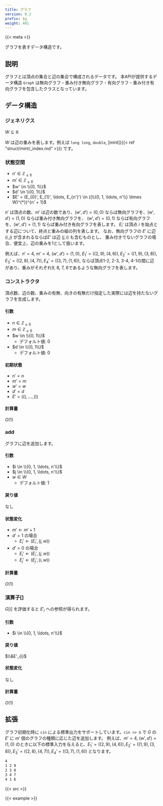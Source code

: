 ```yaml
---
title: グラフ
version: 0.2
prefix: $g
weight: 401
---
```


{{< meta >}}

グラフを表すデータ構造です。

## 説明
グラフとは頂点の集合と辺の集合で構成されるデータです。
本APIが提供するデータ構造 `Graph` は無向グラフ・重み付き無向グラフ・有向グラフ・重み付き有向グラフを包含したクラスとなっています。

## データ構造

### ジェネリクス
$W \subseteq \mathbb{R}$

$W$ は辺の重みを表します。例えば `long long`, `double`, [mint]({{< ref "struct/mint/_index.md" >}}) です。

### 状態空間
- $n' \in \mathbb{Z_{\geq 0}}$
- $m' \in \mathbb{Z_{\geq 0}}$
- $w' \in \\{0, 1\\}$
- $d' \in \\{0, 1\\}$
- $E' = (E_{0}', E_{1}', \ldots, E_{n'}') \in ((\\{0, 1, \ldots, n'\\} \times W)^{*})^{n' + 1}$

$n'$ は頂点の数、$m'$ は辺の数であり、$(w', d') = (0, 0)$ ならば無向グラフを、$(w', d') = (1, 0)$ ならば重み付き無向グラフを、
$(w', d') = (0, 1)$ ならば有向グラフを、$(w', d') = (1, 1)$ ならば重み付き有向グラフを表します。
$E_{i}'$ は頂点 $i$ を始点とする辺について、終点と重みの組の列を表します。
なお、無向グラフの $E'$ に辺 $(i, j)$ が含まれるならば$E'$ は辺 $(j, i)$ も含むものとし、
重み付きでないグラフの場合、便宜上、辺の重みを1として扱います。

例えば、$n' = 4$, $m' = 4$, $(w', d') = (1, 0)$, $E_{1}' = ((2, 9), (4, 6)), E_{2}' = ((1, 9), (3, 8)), E_{3}' = ((2, 8), (4, 7)), E_{4}' = ((3, 7), (1, 6))$, ならば頂点1-2, 2-3, 3-4, 4-1の間に辺があり、重みがそれぞれ9, 8, 7, 6であるような無向グラフを表します。

### コンストラクタ
頂点数、辺の数、重みの有無、向きの有無だけ指定した実際には辺を持たないグラフを生成します。

#### 引数
- $n \in \mathbb{Z_{\geq 0}}$
- $m \in \mathbb{Z_{\geq 0}}$
- $w \in \\{0, 1\\}$
  - デフォルト値: $0$
- $d \in \\{0, 1\\}$
  - デフォルト値: $0$

#### 初期状態
- $n' = n$
- $m' = m$
- $w' = w$
- $d' = d$
- $E' = ((), \ldots, ())$

#### 計算量
$O(1)$

### add
グラフに辺を追加します。

#### 引数
- $i \in \\{0, 1, \ldots, n'\\}$
- $j \in \\{0, 1, \ldots, n'\\}$
- $w \in W$
  - デフォルト値: 1

#### 戻り値
なし

#### 状態変化
- $m' \leftarrow m' + 1$
- $d' = 1$ の場合
  - $E_{i}' \leftarrow (E_{i}', (j, w))$
- $d' = 0$ の場合
  - $E_{i}' \leftarrow (E_{i}', (j, w))$
  - $E_{j}' \leftarrow (E_{j}', (i, w))$

#### 計算量
$O(1)$

### 演算子[]
$G[i]$ を評価すると $E'_{i}$ への参照が得られます。

#### 引数
- $i \in \\{0, 1, \ldots, n'\\}$

#### 戻り値
$\\&E'_{i}$

#### 状態変化
なし

#### 計算量
$O(1)$

## 拡張
グラフ初期化時に `cin` による標準出力をサポートしています。`cin >> G` で $G$ の $E'$ に $m'$ 個のグラフの種類に応じた辺を追加します。
例えば、$m' = 4$, $(w', d') = (1, 0)$ のときに以下の標準入力を与えると、$E_{1}' = ((2, 9), (4, 6)), E_{2}' = ((1, 9), (3, 8)), E_{3}' = ((2, 8), (4, 7)), E_{4}' = ((3, 7), (1, 6))$ となります。

```txt
4
1 2 9
2 3 8
3 4 7
4 1 6
```

{{< src >}}

{{< example >}}
